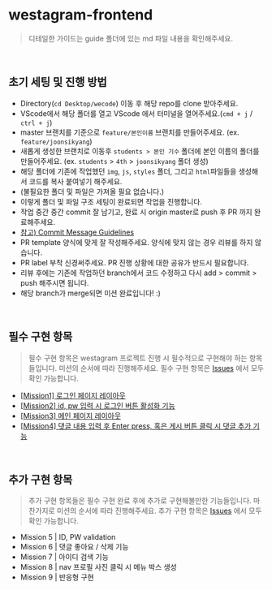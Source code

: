 # westagram-frontend

> 디테일한 가이드는 guide 폴더에 있는 md 파일 내용을 확인해주세요.

<br />

## 초기 세팅 및 진행 방법

-   Directory(`cd Desktop/wecode`) 이동 후 해당 repo를 clone 받아주세요.
-   VScode에서 해당 폴더를 열고 VScode 에서 터미널을 열어주세요.(`cmd + j` / `ctrl + j`)
-   master 브랜치를 기준으로 `feature/본인이름` 브랜치를 만들어주세요. (ex. `feature/joonsikyang`)
-   새롭게 생성한 브랜치로 이동후 `students > 본인 기수` 폴더에 본인 이름의 폴더를 만들어주세요.
    (ex. `students` > `4th` > `joonsikyang` 폴더 생성)
-   해당 폴더에 기존에 작업했던 `img`, `js`, `styles` 폴더, 그리고 `html`파일들을 생성해서 코드를 복사 붙여넣기 해주세요.
-   (불필요한 폴더 및 파일은 가져올 필요 없습니다.)
-   이렇게 폴더 및 파일 구조 세팅이 완료되면 작업을 진행합니다.
-   작업 중간 중간 commit 잘 남기고, 완료 시 origin master로 push 후 PR 까지 완료해주세요.
-   [참고) Commit Message Guidelines](https://www.notion.so/wecode/Commit-Message-Guidelines-eb3d8ebc0d014c26848ee628934ae430)
-   PR template 양식에 맞게 잘 작성해주세요. 양식에 맞지 않는 경우 리뷰를 하지 않습니다.
-   PR label 부착 신경써주세요. PR 진행 상황에 대한 공유가 반드시 필요합니다.
-   리뷰 후에는 기존에 작업하던 branch에서 코드 수정하고 다시 add > commit > push 해주시면 됩니다.
-   해당 branch가 merge되면 미션 완료입니다! :)

<br />

## 필수 구현 항목

> 필수 구현 항목은 westagram 프로젝트 진행 시 필수적으로 구현해야 하는 항목들입니다. 미션의 순서에 따라 진행해주세요. 필수 구현 항목은 [Issues](https://github.com/wecode-bootcamp-korea/westagram-frontend/issues) 에서 모두 확인 가능합니다.

-   [[Mission1] 로그인 페이지 레이아웃](https://github.com/wecode-bootcamp-korea/westagram-frontend/issues/26#issue-650745073)
-   [[Mission2] id, pw 입력 시 로그인 버튼 활성화 기능](https://github.com/wecode-bootcamp-korea/westagram-frontend/issues/33)
-   [[Mission3] 메인 페이지 레이아웃](https://github.com/wecode-bootcamp-korea/westagram-frontend/issues/34)
-   [[Mission4] 댓글 내용 입력 후 Enter press, 혹은 게시 버튼 클릭 시 댓글 추가 기능](https://github.com/wecode-bootcamp-korea/westagram-frontend/issues/35)

<br />

## 추가 구현 항목

> 추가 구현 항목들은 필수 구현 완료 후에 추가로 구현해볼만한 기능들입니다. 마찬가지로 미션의 순서에 따라 진행해주세요. 추가 구현 항목은 [Issues](https://github.com/wecode-bootcamp-korea/westagram-frontend/issues/74) 에서 모두 확인 가능합니다.

-   Mission 5 | ID, PW validation
-   Mission 6 | 댓글 좋아요 / 삭제 기능
-   Mission 7 | 아이디 검색 기능
-   Mission 8 | nav 프로필 사진 클릭 시 메뉴 박스 생성
-   Mission 9 | 반응형 구현
